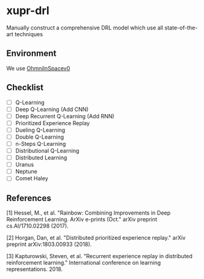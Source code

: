# xupr-drl
Manually construct a comprehensive DRL model which use all state-of-the-art techniques

## Environment

We use [OhmniInSpacev0](https://github.com/tphanson/tf-agent-labs/tree/c51)

## Checklist
- [ ] Q-Learning
- [ ] Deep Q-Learning (Add CNN)
- [ ] Deep Recurrent Q-Learning (Add RNN)
- [ ] Prioritized Experience Replay
- [ ] Dueling Q-Learning
- [ ] Double Q-Learning
- [ ] n-Steps Q-Learning
- [ ] Distributional Q-Learning
- [ ] Distributed Learning
- [ ] Uranus
- [ ] Neptune
- [ ] Comet Haley

## References

[1] Hessel, M., et al. "Rainbow: Combining Improvements in Deep Reinforcement Learning. ArXiv e-prints (Oct." arXiv preprint cs.AI/1710.02298 (2017).

[2] Horgan, Dan, et al. "Distributed prioritized experience replay." arXiv preprint arXiv:1803.00933 (2018).

[3] Kapturowski, Steven, et al. "Recurrent experience replay in distributed reinforcement learning." International conference on learning representations. 2018.

